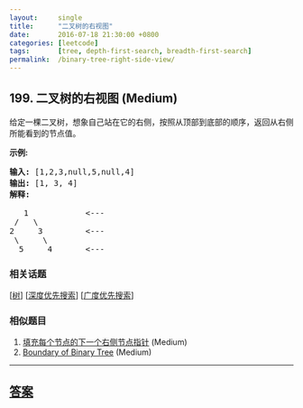 ```yaml
---
layout:     single
title:      "二叉树的右视图"
date:       2016-07-18 21:30:00 +0800
categories: [leetcode]
tags:       [tree, depth-first-search, breadth-first-search]
permalink:  /binary-tree-right-side-view/
---
```


## 199. 二叉树的右视图 (Medium)

<p>给定一棵二叉树，想象自己站在它的右侧，按照从顶部到底部的顺序，返回从右侧所能看到的节点值。</p>

<p><strong>示例:</strong></p>

<pre><strong>输入:</strong>&nbsp;[1,2,3,null,5,null,4]
<strong>输出:</strong>&nbsp;[1, 3, 4]
<strong>解释:
</strong>
   1            &lt;---
 /   \
2     3         &lt;---
 \     \
  5     4       &lt;---
</pre>

### 相关话题
  [[树](https://github.com/openset/leetcode/tree/master/tag/tree/README.md)]
  [[深度优先搜索](https://github.com/openset/leetcode/tree/master/tag/depth-first-search/README.md)]
  [[广度优先搜索](https://github.com/openset/leetcode/tree/master/tag/breadth-first-search/README.md)]

### 相似题目
  1. [填充每个节点的下一个右侧节点指针](/populating-next-right-pointers-in-each-node) (Medium)
  1. [Boundary of Binary Tree](/boundary-of-binary-tree) (Medium)

---

## [答案](https://github.com/openset/leetcode/tree/master/problems/binary-tree-right-side-view)
